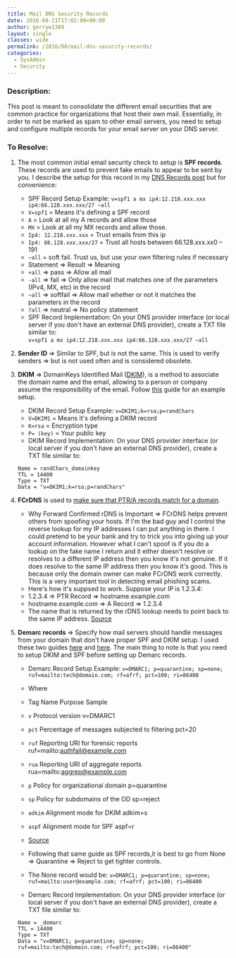 ```yaml
---
title: Mail DNS Security Records
date: 2016-08-21T17:02:00+00:00
author: gerryw1389
layout: single
classes: wide
permalink: /2016/08/mail-dns-security-records/
categories:
  - SysAdmin
  - Security
---
```

<!--more-->

### Description:

This post is meant to consolidate the different email securities that are common practice for organizations that host their own mail. Essentially, in order to not be marked as spam to other email servers, you need to setup and configure multiple records for your email server on your DNS server.

### To Resolve:

1. The most common initial email security check to setup is **SPF records**. These records are used to prevent fake emails to appear to be sent by you. I describe the setup for this record in my [DNS Records post](https://automationadmin.com/2016/05/dns-records-overview/) but for convenience:

   - SPF Record Setup Example: `v=spf1 a mx ip4:12.218.xxx.xxx ip4:66.128.xxx.xxx/27 ~all`
   - `V=spf1` = Means it's defining a SPF record  
   - `A` = Look at all my A records and allow those  
   - `MX` = Look at all my MX records and allow those.  
   - `Ip4: 12.218.xxx.xxx` = Trust emails from this ip  
   - `Ip4: 66.128.xxx.xxx/27` = Trust all hosts between 66.128.xxx.xx0 – 191  
   - `~all` = soft fail. Trust us, but use your own filtering rules if necessary
   - Statement => Result => Meaning  
   - `+all` => pass => Allow all mail  
   - `-all` => fail => Only allow mail that matches one of the parameters (IPv4, MX, etc) in the record  
   - `~all` => softfail => Allow mail whether or not it matches the parameters in the record  
   - `?all` => neutral => No policy statement
   - SPF Record Implementation: On your DNS provider interface (or local server if you don't have an external DNS provider), create a TXT file similar to:  
`v=spf1 a mx ip4:12.218.xxx.xxx ip4:66.128.xxx.xxx/27 ~all`

1. **Sender ID** => Similar to SPF, but is not the same. This is used to verify senders => but is not used often and is considered obsolete.

2. **DKIM** => DomainKeys Identified Mail ([DKIM](https://wiki.zimbra.com/wiki/Best_Practices_on_Email_Protection:_SPF,_DKIM_and_DMARC)), is a method to associate the domain name and the email, allowing to a person or company assume the responsibility of the email. Follow [this](https://support.rackspace.com/how-to/create-a-dkim-txt-record/) guide for an example setup.

   - DKIM Record Setup Example: `v=DKIM1;k=rsa;p=randChars`
   - `V=DKIM1` = Means it's defining a DKIM record  
   - `K=rsa` = Encryption type  
   - `P= (key)` = Your public key
   - DKIM Record Implementation: On your DNS provider interface (or local server if you don't have an external DNS provider), create a TXT file similar to:

   ```escape
   Name = randChars_domainkey  
   TTL = 14400  
   Type = TXT  
   Data = "v=DKIM1;k=rsa;p=randChars"
   ```

3. **FCrDNS** is used to [make sure that PTR/A records match for a domain](http://www.itworld.com/article/2833006/networking/how-to-setup-reverse-dns-and-ptr-records.html).

   - Why Forward Confirmed rDNS is Important => FCrDNS helps prevent others from spoofing your hosts. If I'm the bad guy and I control the reverse lookup for my IP addresses I can put anything in there. I could pretend to be your bank and try to trick you into giving up your account information. However what I can't spoof is if you do a lookup on the fake name I return and it either doesn't resolve or resolves to a different IP address then you know it's not genuine. If it does resolve to the same IP address then you know it's good. This is because only the domain owner can make FCrDNS work correctly. This is a very important tool in detecting email phishing scams.
   - Here's how it's suppsed to work. Suppose your IP is 1.2.3.4:
   - 1.2.3.4 => PTR Record => hostname.example.com  
   - hostname.example.com => A Record => 1.2.3.4
   - The name that is returned by the rDNS lookup needs to point back to the same IP address. [Source](http://ipadmin.junkemailfilter.com/rdns.php)

4. **Demarc records** => Specify how mail servers should handle messages from your domain that don't have proper SPF and DKIM setup. I used these two guides [here](http://www.inmotionhosting.com/support/email/fighting-spam/dmarc-setup) and [here](http://www.zytrax.com/books/dns/ch9/dmarc.html). The main thing to note is that you need to setup DKIM and SPF before setting up Demarc records.

   - Demarc Record Setup Example: `v=DMARC1; p=quarantine; sp=none; ruf=mailto:tech@domain.com; rf=afrf; pct=100; ri=86400`

   - Where  
   - Tag Name Purpose Sample  
   - `v` Protocol version v=DMARC1  
   - `pct` Percentage of messages subjected to filtering pct=20  
   - `ruf` Reporting URI for forensic reports ruf=mailto:authfail@example.com  
   - `rua` Reporting URI of aggregate reports rua=mailto:aggrep@example.com  
   - `p` Policy for organizational domain p=quarantine  
   - `sp` Policy for subdomains of the OD sp=reject  
   - `adkim` Alignment mode for DKIM adkim=s  
   - `aspf` Alignment mode for SPF aspf=r  
   - [Source](https://dmarc.org/overview/)
   - Following that same guide as SPF records,it is best to go from None => Quarantine => Reject to get tighter controls.  
   - The None record would be: `v=DMARC1; p=quarantine; sp=none; ruf=mailto:user@example.com; rf=afrf; pct=100; ri=86400`
   - Demarc Record Implementation: On your DNS provider interface (or local server if you don't have an external DNS provider), create a TXT file similar to:

   ```escape
   Name = _demarc  
   TTL = 14400  
   Type = TXT  
   Data = "v=DMARC1; p=quarantine; sp=none; ruf=mailto:tech@domain.com; rf=afrf; pct=100; ri=86400"
   ```
